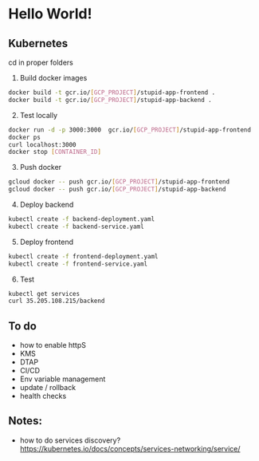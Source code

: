 # Hello World!

## Kubernetes

cd in proper folders

1. Build docker images

```sh
docker build -t gcr.io/[GCP_PROJECT]/stupid-app-frontend .
docker build -t gcr.io/[GCP_PROJECT]/stupid-app-backend .
```
2. Test locally
```sh
docker run -d -p 3000:3000  gcr.io/[GCP_PROJECT]/stupid-app-frontend 
docker ps
curl localhost:3000
docker stop [CONTAINER_ID]
```
3. Push docker
```sh
gcloud docker -- push gcr.io/[GCP_PROJECT]/stupid-app-frontend
gcloud docker -- push gcr.io/[GCP_PROJECT]/stupid-app-backend
```
4. Deploy backend
```sh
kubectl create -f backend-deployment.yaml
kubectl create -f backend-service.yaml
```
5. Deploy frontend
```sh
kubectl create -f frontend-deployment.yaml
kubectl create -f frontend-service.yaml
```
6. Test
```sh
kubectl get services
curl 35.205.108.215/backend
```

## To do
- how to enable httpS
- KMS
- DTAP
- CI/CD
- Env variable management
- update / rollback
- health checks


## Notes: 
- how to do services discovery? https://kubernetes.io/docs/concepts/services-networking/service/
